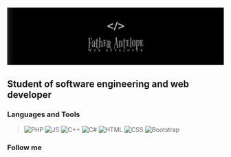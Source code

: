 [![Header](https://github.com/FatherAntelope/fatherantelope/blob/master/images/myheader.png)](https://vk.com/vladlengorbunov)

## Student of software engineering and web developer

### Languages and Tools
> ![PHP](https://img.shields.io/badge/-PHP-black?style=for-the-badge&logo=php)
![JS](https://img.shields.io/badge/-JavaScript-black?style=for-the-badge&logo=javascript)
![C++](https://img.shields.io/badge/-C++-black?style=for-the-badge&logo=C%2b%2b)
![C#](https://img.shields.io/badge/-C%23-black?style=for-the-badge&logo=C-Sharp&logoColor=47C5FB)
![HTML](https://img.shields.io/badge/-HTML-black?style=for-the-badge&logo=HTML5)
![CSS](https://img.shields.io/badge/-CSS-black?style=for-the-badge&logo=CSS3)
![Bootstrap](https://img.shields.io/badge/-Bootstrap-black?style=for-the-badge&logo=Bootstrap&logoColor=563D7C)

### Follow me

